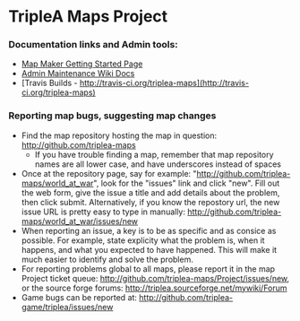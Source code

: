 # TripleA Maps Project


### Documentation links and Admin tools:
- [Map Maker Getting Started Page](https://github.com/triplea-maps/Project/wiki/Map-Makers:--Getting-Started-and-Workflow)
- [Admin Maintenance Wiki Docs](http://github.com/triplea-maps/Project/wiki/Adding-a-New-Official-Map-Repository)
- [Travis Builds - http://travis-ci.org/triplea-maps](http://travis-ci.org/triplea-maps)


### Reporting map bugs, suggesting map changes

* Find the map repository hosting the map in question: http://github.com/triplea-maps
  * If you have trouble finding a map, remember that map repository names are all lower case, and have underscores instead of spaces
* Once at the repository page, say for example: "http://github.com/triplea-maps/world_at_war", look for the "issues" link and click "new". Fill out the web form, give the issue a title and add details about the problem, then click submit. Alternatively, if you know the repostory url, the new issue URL is pretty easy to type in manually: http://github.com/triplea-maps/world_at_war/issues/new
* When reporting an issue, a key is to be as specific and as consice as possible. For example, state explicity what the problem is, when it happens, and what you expected to have happened. This will make it much easier to identify and solve the problem.
* For reporting problems global to all maps, please report it in the map Project ticket queue: http://github.com/triplea-maps/Project/issues/new, or the source forge forums: http://triplea.sourceforge.net/mywiki/Forum
* Game bugs can be reported at: http://github.com/triplea-game/triplea/issues/new
